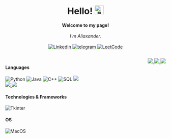 <h1 align="center">Hello! <img src="https://avatars.githubusercontent.com/u/83663932?v=4" width="28px" alt="👋"></h1>

<p align="center" >
    <b>Welcome to my page!</b><br><br>
    <i>
        I'm Aliaxander.<br>
    </i><br>
    <a href="https://www.linkedin.com/in/%D0%B0%D0%BB%D0%B5%D0%BA%D1%81%D0%B0%D0%BD%D0%B4%D1%80-%D1%81%D0%B0%D1%85%D0%B0%D1%86%D0%BA%D0%B8%D0%B9-2a505a271/">
        <img src="https://img.shields.io/badge/LinkedIn-blue?style=flat-square&logo=linkedin" alt="LinkedIn">
    </a>
    <a href="https://t.me/sanyajo">
        <img src="https://img.shields.io/badge/Email-blue?style=flat-square&logo=gmail&logoColor=white" alt="telegram">
    </a>
    <a href="https://leetcode.com/Sanyajo/">
        <img src="https://img.shields.io/badge/LeetCode-blue?style=flat-square&logo=LeetCode" alt="LeetCode">
    </a>
</p>

<div style="display: flex;">
  <div style="flex: 1; margin-right: 20px;">
    <p style="display: flex; flex-direction: column; align-items: flex-start;">
        <h4>Languages</h4>
        <img src="https://img.shields.io/badge/python-black?style=for-the-badge&logo=python" alt="Python">
        <img src="https://img.shields.io/badge/java-black?style=for-the-badge&logo=openjdk" alt="Java">
        <img src="https://img.shields.io/badge/c++-black?style=for-the-badge&logo=cplusplus" alt="C++">
        <img src="https://img.shields.io/badge/sql-black?style=for-the-badge&logo=mysql" alt="SQL">
         <a href="https://github.com/Sanyajo">
        <img src="https://github-profile-summary-cards.vercel.app/api/cards/profile-details?username=sanyajo&theme=transparent" />
      </a>
      <a href="https://github.com/Sanyajo">
        <img src="https://github-readme-streak-stats.herokuapp.com/?user=sanyajo&hide_border=true&card_width=338&theme=transparent" />
      </a>
      <a href="https://github.com/Sanyajo">
        <img src="http://github-profile-summary-cards.vercel.app/api/cards/stats?username=sanyajo&theme=transparent" />
      </a>
        <h4>Technologies & Frameworks</h4>
        <img src="https://img.shields.io/badge/tkinter-black?style=for-the-badge&logo=tkinter" alt="Tkinter">
        <h4>OS</h4>
        <img src="https://img.shields.io/badge/linux-black?style=for-the-badge&logo=MacOs" alt="MacOS">
    </p>
  </div>
  <div style="flex: 1; margin-left: 20px;">
    <p align="right">
      <a href="https://github.com/Sanyajo">
        <img src="https://github-profile-summary-cards.vercel.app/api/cards/profile-details?username=sanyajo&theme=transparent" />
      </a>
      <a href="https://github.com/Sanyajo">
        <img src="https://github-readme-streak-stats.herokuapp.com/?user=sanyajo&hide_border=true&card_width=338&theme=transparent" />
      </a>
      <a href="https://github.com/Sanyajo">
        <img src="http://github-profile-summary-cards.vercel.app/api/cards/stats?username=sanyajo&theme=transparent" />
      </a>
    </p>

  </div>
</div>
